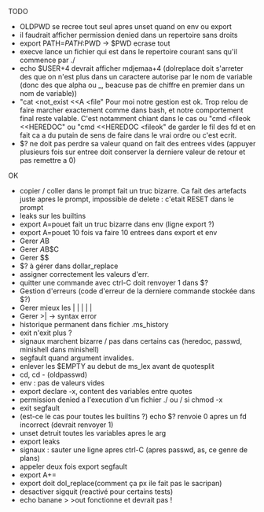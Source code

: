 TODO

* OLDPWD se recree tout seul apres unset quand on env ou export
* il faudrait afficher permission denied dans un repertoire sans droits
* export PATH=$PATH:$PWD -> $PWD ecrase tout
* execve lance un fichier qui est dans le repertoire courant sans qu'il commence par ./
* echo $USER+4 devrait afficher mdjemaa+4 (dolreplace doit s'arreter des que on n'est plus dans un caractere autorise par le nom de variable (donc des que alpha ou  _, beacuse pas de chiffre en premier dans un nom de variable))
* "cat <not_exist <<A <file" Pour moi notre gestion est ok. Trop relou de faire marcher exactement comme dans bash, et notre comportement final reste valable. C'est notamment chiant dans le cas ou "cmd <fileok <<HEREDOC" ou "cmd <<HEREDOC <fileok" de garder le fil des fd et en fait ca a du putain de sens de faire dans le vrai ordre ou c'est ecrit.
* $? ne doit pas perdre sa valeur quand on fait des entrees vides (appuyer plusieurs fois sur entree doit conserver la derniere valeur de retour et pas remettre a 0)

OK
* copier / coller dans le prompt fait un truc bizarre. Ca fait des artefacts juste apres le prompt, impossible de delete : c'etait RESET dans le prompt
* leaks sur les builtins
* export A=pouet fait un truc bizarre dans env (ligne export ?)
* export A=pouet 10 fois va faire 10 entrees dans export et env
* Gerer $A$B
* Gerer $A$B$C
* Gerer $$
* $? à gérer dans dollar_replace
* assigner correctement les valeurs d'err.
* quitter une commande avec ctrl-C doit renvoyer 1 dans $?
* Gestion d'erreurs (code d'erreur de la derniere commande stockée dans $?)
* Gerer mieux les | | | | |
* Gerer >| -> syntax error
* historique permanent dans fichier .ms_history
* exit n'exit plus ?
* signaux marchent bizarre / pas dans certains cas (heredoc, passwd, minishell dans minishell)
* segfault quand argument invalides.
* enlever les $EMPTY au debut de ms_lex avant de quotesplit
* cd, cd - (oldpasswd)
* env : pas de valeurs vides
* export declare -x, content des variables entre quotes
* permission denied a l'execution d'un fichier ./ ou / si chmod -x
* exit segfault
* (est-ce le cas pour toutes les builtins ?) echo $? renvoie 0 apres un fd incorrect (devrait renvoyer 1)
* unset detruit toutes les variables apres le arg
* export leaks
* signaux : sauter une ligne apres ctrl-C (apres passwd, as, ce genre de plans)
* appeler deux fois export segfault
* export A+=
* export doit dol_replace(comment ça px ile fait pas le sacripan)
* desactiver sigquit (reactivé pour certains tests)
* echo banane >   >out fonctionne et devrait pas !
